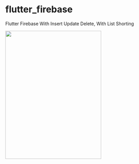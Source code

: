 # flutter_firebase

  Flutter Firebase With Insert Update Delete, With List Shorting 

  <img src="https://user-images.githubusercontent.com/107093001/174792900-5e3f31ed-b236-4921-a4c1-f5450d2b9d15.jpg"  width="300" height="400">




